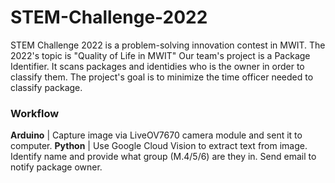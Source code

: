 # STEM-Challenge-2022
STEM Challenge 2022 is a problem-solving innovation contest in MWIT. The 2022's topic is "Quality of Life in MWIT"
Our team's project is a Package Identifier. It scans packages and identidies who is the owner in order to classify them. The project's goal is to minimize the time officer needed to classify package.

### Workflow
**Arduino**  | Capture image via LiveOV7670 camera module and sent it to computer.
**Python**   | Use Google Cloud Vision to extract text from image. Identify name and provide what group (M.4/5/6) are they in. Send email to notify package owner. 
